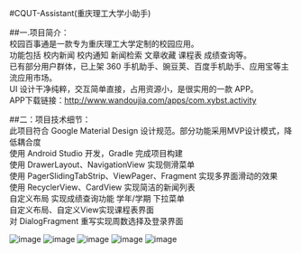 #CQUT-Assistant(重庆理工大学小助手)

##一.项目简介：<br />
校园百事通是一款专为重庆理工大学定制的校园应用。<br />
功能包括 校内新闻 校内通知 新闻检索 文章收藏 课程表 成绩查询等。<br />
已有部分用户群体，已上架 360 手机助手、豌豆荚、百度手机助手、应用宝等主流应用市场。<br />
UI 设计干净纯粹，交互简单直接，占用资源小，是很实用的一款 APP。 <br />
APP下载链接：http://www.wandoujia.com/apps/com.xybst.activity<br />

##二：项目技术细节：<br />
此项目符合 Google Material Design 设计规范。部分功能采用MVP设计模式，降低耦合度<br />
使用 Android Studio 开发，Gradle 完成项目构建<br />
使用 DrawerLayout、NavigationView 实现侧滑菜单<br />
使用 PagerSlidingTabStrip、ViewPager、Fragment 实现多界面滑动的效果<br />
使用 RecyclerView、CardView 实现简洁的新闻列表<br />
自定义布局 实现成绩查询功能 学年/学期 下拉菜单<br />
自定义布局、自定义View实现课程表界面<br />
对 DialogFragment 重写实现周数选择及登录界面<br />

![image](https://github.com/5790660/CQUT-Assistant/blob/master/screenshot/device-2016-03-17-191229.png)
![image](https://github.com/5790660/CQUT-Assistant/blob/master/screenshot/device-2016-03-17-191328.png)
![image](https://github.com/5790660/CQUT-Assistant/blob/master/screenshot/device-2016-03-17-191434.png)
![image](https://github.com/5790660/CQUT-Assistant/blob/master/screenshot/device-2016-03-17-192405.png)
![image](https://github.com/5790660/CQUT-Assistant/blob/master/screenshot/device-2016-03-17-192529.png)
